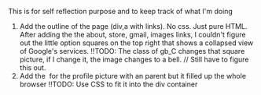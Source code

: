 This is for self reflection purpose and to keep track of what I'm doing

1. Add the outline of the page (div,a with links). No css. Just pure HTML.
After adding the the about, store, gmail, images links, I couldn't figure out the little option squares on the top right that shows a collapsed view of Google's services. 
    !!TODO:
    The class of gb_C changes that square picture, if I change it, the image changes to a bell. // Still have to figure this out.  
2. Add the <img> for the profile picture with an <a> parent but it filled up the whole browser
    !!TODO: 
    Use CSS to fit it into the div container
